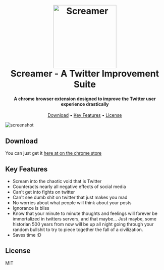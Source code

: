 <h1 align="center">
  <br>
  <a href="https://github.com/shimmy568/screamer"><img src="https://i.imgur.com/d3hdQQO.png" alt="Screamer" width="200"></a>
  <br>
  Screamer - A Twitter Improvement Suite
  <br>
</h1>

<h4 align="center">A chrome browser extension designed to improve the Twitter user experience drastically</h4>

<p align="center">
  <a href="#download">Download</a> •
  <a href="#key-features">Key Features</a> •
  <a href="#license">License</a>
</p>

![screenshot](https://i.imgur.com/emDCeDM.gif)

## Download

You can just get it [here at on the chrome store](https://chrome.google.com/webstore/detail/screamer-twitter-improvem/mpeifaboppaofofdbmhoaeolnibaljof)

## Key Features

-   Scream into the chaotic void that is Twitter
-   Counteracts nearly all negative effects of social media
-   Can't get into fights on twitter
-   Can't see dumb shit on twitter that just makes you mad
-   No worries about what people will think about your posts
-   Ignorance is bliss
-   Know that your minute to minute thoughts and feelings will forever be immortalized in twitters servers, and that maybe... Just maybe, some historian 500 years from now will be up all night going through your random bullshit to try to piece together the fall of a civilization.
-   Saves time :D

## License

MIT
